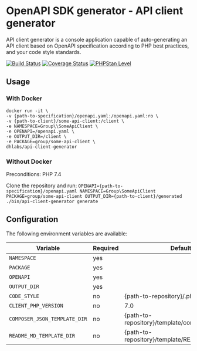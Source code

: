 # OpenAPI SDK generator - API client generator

API client generator is a console application capable of auto-generating an API client based on OpenAPI specification according to PHP best practices, and your code style standards.

[![Build Status](https://travis-ci.org/DoclerLabs/api-client-generator.svg?branch=master)](https://travis-ci.org/DoclerLabs/api-client-generator)
[![Coverage Status](https://coveralls.io/repos/github/DoclerLabs/api-client-generator/badge.svg?branch=master)](https://coveralls.io/github/DoclerLabs/api-client-generator?branch=master)
[![PHPStan Level](https://img.shields.io/badge/PHPStan-level%208-brightgreen.svg?style=flat)](https://img.shields.io/badge/PHPStan-level%208-brightgreen.svg?style=flat)

## Usage
### With Docker
```
docker run -it \
-v {path-to-specification}/openapi.yaml:/openapi.yaml:ro \
-v {path-to-client}/some-api-client:/client \
-e NAMESPACE=Group\\SomeApiClient \
-e OPENAPI=/openapi.yaml \
-e OUTPUT_DIR=/client \
-e PACKAGE=group/some-api-client \
dhlabs/api-client-generator
```

### Without Docker
Preconditions: PHP 7.4

Clone the repository and run:
```OPENAPI={path-to-specification}/openapi.yaml NAMESPACE=Group\SomeApiClient PACKAGE=group/some-api-client OUTPUT_DIR={path-to-client}/generated ./bin/api-client-generator generate``` 

## Configuration
The following environment variables are available:

| Variable | Required | Default                             |Example                    |
|------------|---------|---------------------------|---------------------------|
| `NAMESPACE` | yes | | Group\\SomeApiClient |
| `PACKAGE` | yes | | group/some-api-client |
| `OPENAPI ` | yes | | /api/openapi.yaml |
| `OUTPUT_DIR` | yes | | /client |
| `CODE_STYLE` | no | {path-to-repository}/.php_cs.php | /client/myCodeStyle.php |
| `CLIENT_PHP_VERSION` | no | 7.0 | 7.0 |
| `COMPOSER_JSON_TEMPLATE_DIR` | no | {path-to-repository}/template/composer.json.twig | /path/composer.json.twig |
| `README_MD_TEMPLATE_DIR` | no | {path-to-repository}/template/README.md.twig | /path/README.md.twig |